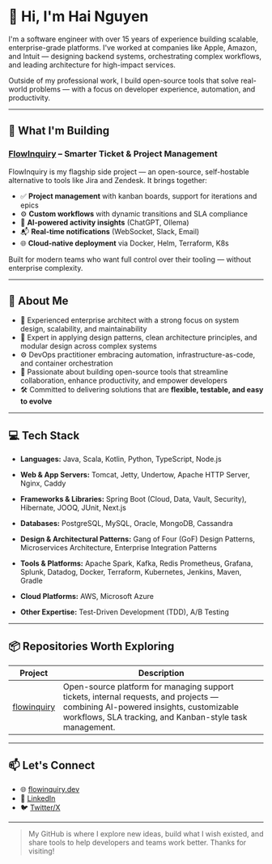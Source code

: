 # 👋 Hi, I'm Hai Nguyen

I'm a software engineer with over 15 years of experience building scalable, enterprise-grade platforms. I've worked at companies like Apple, Amazon, and Intuit — designing backend systems, orchestrating complex workflows, and leading architecture for high-impact services.

Outside of my professional work, I build open-source tools that solve real-world problems — with a focus on developer experience, automation, and productivity.

---

## 🚀 What I'm Building

### [FlowInquiry](https://github.com/flowinquiry) – Smarter Ticket & Project Management

FlowInquiry is my flagship side project — an open-source, self-hostable alternative to tools like Jira and Zendesk. It brings together:

- ✅ **Project management** with kanban boards, support for iterations and epics  
- ⚙️ **Custom workflows** with dynamic transitions and SLA compliance  
- 🧠 **AI-powered activity insights**  (ChatGPT, Ollema)
- 📬 **Real-time notifications** (WebSocket, Slack, Email)  
- 🌐 **Cloud-native deployment** via Docker, Helm, Terraform, K8s

Built for modern teams who want full control over their tooling — without enterprise complexity.

---

## 💼 About Me

- 🧠 Experienced enterprise architect with a strong focus on system design, scalability, and maintainability  
- 🧩 Expert in applying design patterns, clean architecture principles, and modular design across complex systems  
- ⚙️ DevOps practitioner embracing automation, infrastructure-as-code, and container orchestration  
- 🚀 Passionate about building open-source tools that streamline collaboration, enhance productivity, and empower developers  
- 🛠️ Committed to delivering solutions that are **flexible, testable, and easy to evolve**


---

## 💻 Tech Stack

- **Languages:**
Java, Scala, Kotlin, Python, TypeScript, Node.js

- **Web & App Servers:**
Tomcat, Jetty, Undertow, Apache HTTP Server, Nginx, Caddy

- **Frameworks & Libraries:**
Spring Boot (Cloud, Data, Vault, Security), Hibernate, JOOQ, JUnit, Next.js

- **Databases:**
PostgreSQL, MySQL, Oracle, MongoDB, Cassandra

- **Design & Architectural Patterns:**
Gang of Four (GoF) Design Patterns, Microservices Architecture, Enterprise Integration Patterns

- **Tools & Platforms:**
Apache Spark, Kafka, Redis
Prometheus, Grafana, Splunk, Datadog,
Docker, Terraform, Kubernetes, Jenkins, Maven, Gradle

- **Cloud Platforms:**
AWS, Microsoft Azure

- **Other Expertise:**
Test-Driven Development (TDD), A/B Testing

---

## 📦 Repositories Worth Exploring

| Project | Description |
|--------|-------------|
| [flowinquiry](https://github.com/flowinquiry/flowinquiry) | Open-source platform for managing support tickets, internal requests, and projects — combining AI-powered insights, customizable workflows, SLA tracking, and Kanban-style task management. |

---

## 📫 Let's Connect

- 🌐 [flowinquiry.dev](https://flowinquiry.io)
- 💼 [LinkedIn](https://www.linkedin.com/in/haiphucnguyen/)
- 🐦 [Twitter/X](https://x.com/haiphucnguyen/)

---

> My GitHub is where I explore new ideas, build what I wish existed, and share tools to help developers and teams work better. Thanks for visiting!
